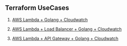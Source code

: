 ## Terraform UseCases

1. [AWS Lambda + Golang + Cloudwatch](https://github.com/vinay03/terraform-usecases/tree/master/terraform/aws/01-golang-lambda-cloudwatch)

2. [AWS Lambda + Load Balancer + Golang + Cloudwatch](https://github.com/vinay03/terraform-usecases/tree/master/terraform/aws/02-golang-lambda-load-balancer)

3. [AWS Lambda + API Gateway + Golang + Cloudwatch](https://github.com/vinay03/terraform-usecases/tree/master/terraform/aws/03-lambda-golang-api-gateway)